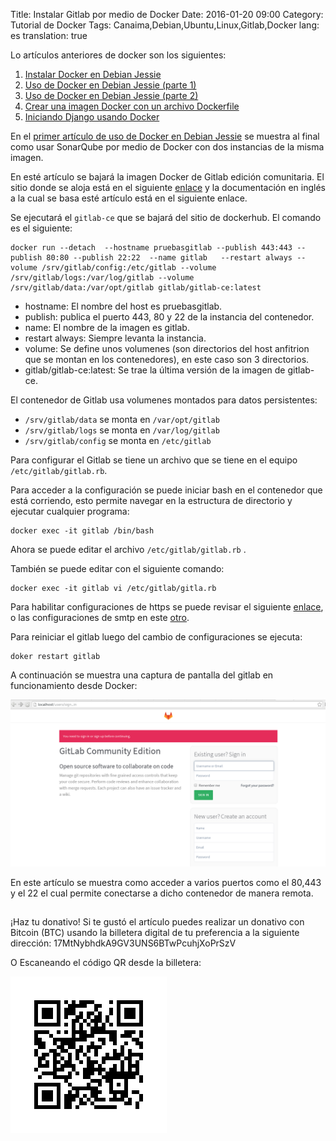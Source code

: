 Title: Instalar Gitlab por medio de Docker
Date: 2016-01-20 09:00
Category: Tutorial de Docker
Tags: Canaima,Debian,Ubuntu,Linux,Gitlab,Docker
lang: es
translation: true

Lo artículos anteriores de docker son los siguientes:

1. [Instalar Docker en Debian Jessie](https://www.seraph.to/instalar-docker-en-debian-jessie.html#instalar-docker-en-debian-jessie)  
2. [Uso de Docker en Debian Jessie (parte 1)](https://www.seraph.to/uso-de-docker-en-debian-jessie-parte-1.html#uso-de-docker-en-debian-jessie-parte-1)  
3. [Uso de Docker en Debian Jessie (parte 2)](https://www.seraph.to/uso-de-docker-en-debian-jessie-parte-2.html#uso-de-docker-en-debian-jessie-parte-2)  
4. [Crear una imagen Docker con un archivo Dockerfile](https://www.seraph.to/crear-una-imagen-docker-a-partir-de-un-archivo-dockerfile.html#crear-una-imagen-docker-a-partir-de-un-archivo-dockerfile)  
5. [Iniciando Django usando Docker](https://www.seraph.to/iniciando-django-usando-docker.html#iniciando-django-usando-docker)  

En el [primer artículo de uso de Docker en Debian Jessie](http://blog.crespo.org.ve/2015/12/uso-de-docker-en-debian-jessie-parte-1.html) se muestra al final como usar SonarQube por medio de Docker con dos instancias de la misma imagen.


En esté artículo se bajará la imagen Docker de Gitlab edición comunitaria. El sitio donde se aloja está en el siguiente [enlace](https://hub.docker.com/r/gitlab/gitlab-ce/) y la documentación  en inglés a la cual se basa esté artículo está en el siguiente enlace.

Se ejecutará el `gitlab-ce` que se bajará del sitio de dockerhub. El comando es el siguiente:
```
docker run --detach  --hostname pruebasgitlab --publish 443:443 --publish 80:80 --publish 22:22  --name gitlab   --restart always --volume /srv/gitlab/config:/etc/gitlab --volume /srv/gitlab/logs:/var/log/gitlab --volume /srv/gitlab/data:/var/opt/gitlab gitlab/gitlab-ce:latest
```

- hostname: El nombre del host es pruebasgitlab.  
- publish: publica el puerto 443, 80 y 22 de la instancia del contenedor.  
- name: El nombre de la imagen es gitlab.  
- restart always: Siempre levanta la instancia.  
- volume: Se define unos volumenes (son directorios del host anfitrion que se montan en los contenedores), en este caso son 3 directorios.  
- gitlab/gitlab-ce:latest: Se trae la última versión de la imagen de gitlab-ce.  

El contenedor de Gitlab usa volumenes montados para datos persistentes:

- `/srv/gitlab/data` se monta en `/var/opt/gitlab`
- `/srv/gitlab/logs` se monta en `/var/log/gitlab`
- `/srv/gitlab/config` se monta en `/etc/gitlab`


Para configurar el Gitlab se tiene un archivo que se tiene en el equipo `/etc/gitlab/gitlab.rb`.

Para acceder a la configuración se puede iniciar bash en el contenedor que está corriendo, esto permite navegar en la estructura de directorio y ejecutar cualquier programa:
```
docker exec -it gitlab /bin/bash
```
Ahora se puede editar el archivo `/etc/gitlab/gitlab.rb` .

También se puede editar con el siguiente comando:
```
docker exec -it gitlab vi /etc/gitlab/gitla.rb
```
Para habilitar configuraciones de https se puede revisar el siguiente [enlace](https://gitlab.com/gitlab-org/omnibus-gitlab/blob/master/doc/settings/nginx.md#enable-https), o las configuraciones de smtp en este [otro](https://gitlab.com/gitlab-org/omnibus-gitlab/blob/master/doc/settings/smtp.md).

Para reiniciar el gitlab luego del cambio de configuraciones se ejecuta:
```
doker restart gitlab
```
A continuación se muestra una captura de pantalla del gitlab en funcionamiento desde Docker:

![](./images/instalargitlabpormediodedocker-1.png)

En este artículo se muestra como acceder a varios puertos como el 80,443 y el 22 el cual permite conectarse a dicho contenedor de manera remota.


##  ##
¡Haz tu donativo!
Si te gustó el artículo puedes realizar un donativo con Bitcoin (BTC)
usando la billetera digital de tu preferencia a la siguiente
dirección: 17MtNybhdkA9GV3UNS6BTwPcuhjXoPrSzV

O Escaneando el código QR desde la billetera:

![17MtNybhdkA9GV3UNS6BTwPcuhjXoPrSzV](./images/17MtNybhdkA9GV3UNS6BTwPcuhjXoPrSzV.png)